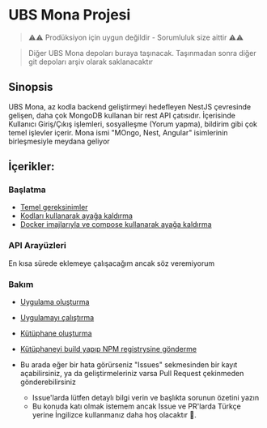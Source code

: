 # UBS Mona Projesi

> ⚠️⚠️ Prodüksiyon için uygun değildir - Sorumluluk size aittir ⚠️⚠️

> Diğer UBS Mona depoları buraya taşınacak. Taşınmadan sonra diğer git depoları arşiv olarak saklanacaktır

## Sinopsis

UBS Mona, az kodla backend geliştirmeyi hedefleyen NestJS çevresinde gelişen, daha çok MongoDB kullanan bir rest API çatısıdır. İçerisinde Kullanıcı Giriş/Çıkış işlemleri, sosyalleşme (Yorum yapma), bildirim gibi çok temel işlevler içerir. Mona ismi "MOngo, Nest, Angular" isimlerinin birleşmesiyle meydana geliyor

## İçerikler:

### Başlatma
- [Temel gereksinimler](./getting-started/base-requirements.md)
- [Kodları kullanarak ayağa kaldırma](./getting-started/running-on-source-code.md)
- [Docker imajlarıyla ve compose kullanarak ayağa kaldırma](./getting-started/running-via-docker-compose.md)

### API Arayüzleri

En kısa sürede eklemeye çalışacağım ancak söz veremiyorum

### Bakım

- [Uygulama oluşturma](./maintaining/1%20-%20creating%20app.md)
- [Uygulamayı çalıştırma](./maintaining/2%20-%20run%20app.md)
- [Kütüphane oluşturma](./maintaining/3%20-%20creating%20library.md)
- [Kütüphaneyi build yapıp NPM registrysine gönderme](./maintaining/4%20-%20build%20library.md)

- Bu arada eğer bir hata görürseniz "Issues" sekmesinden bir kayıt açabilirsiniz, ya da geliştirmeleriniz varsa Pull Request çekinmeden gönderebilirsiniz
    - Issue'larda lütfen detaylı bilgi verin ve başlıkta sorunun özetini yazın
    - Bu konuda katı olmak istemem ancak Issue ve PR'larda Türkçe yerine İngilizce kullanmanız daha hoş olacaktır 🙏.
